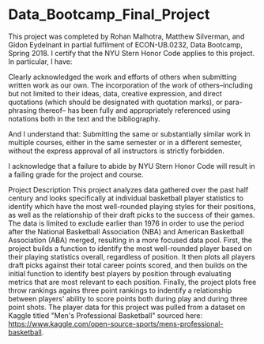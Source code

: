 # Data_Bootcamp_Final_Project


This project was completed by Rohan Malhotra, Matthew Silverman, and Gidon Eydelnant in partial fulfilment of ECON-UB.0232, Data Bootcamp, Spring 2018. I certify that the NYU Stern Honor Code applies to this project. In particular, I have:

Clearly acknowledged the work and efforts of others when submitting written work as our own. The incorporation of the work of others–including but not limited to their ideas, data, creative expression, and direct quotations (which should be designated with quotation marks), or para- phrasing thereof– has been fully and appropriately referenced using notations both in the text and the bibliography.

And I understand that:
Submitting the same or substantially similar work in multiple courses, either in the same semester or in a different semester, without the express approval of all instructors is strictly forbidden.

I acknowledge that a failure to abide by NYU Stern Honor Code will result in a failing grade for the project and course.

Project Description
This project analyzes data gathered over the past half century and looks specifically at individual basketball player statistics to identify which have the most well-rounded playing styles for their positions, as well as the relationship of their draft picks to the success of their games. The data is limited to exclude earlier than 1976 in order to use the period after the National Basketball Association (NBA) and American Basketball Association (ABA) merged, resulting in a more focused data pool. First, the project builds a function to identify the most well-rounded player based on their playing statistics overall, regardless of position. It then plots all players draft picks against their total career points scored, and then builds on the initial function to identify best players by position through evaluating metrics that are most relevant to each position. Finally, the project plots free throw rankings agains three point rankings to indentify a relationship between players' ability to score points both during play and during three point shots. The player data for this project was pulled from a dataset on Kaggle titled "Men's Professional Basketball" sourced here: https://www.kaggle.com/open-source-sports/mens-professional-basketball.
